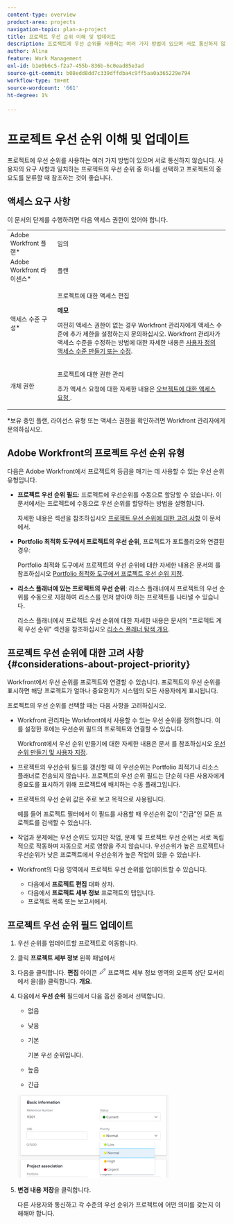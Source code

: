 ```yaml
---
content-type: overview
product-area: projects
navigation-topic: plan-a-project
title: 프로젝트 우선 순위 이해 및 업데이트
description: 프로젝트에 우선 순위를 사용하는 여러 가지 방법이 있으며 서로 통신하지 않습니다. 사용자의 요구 사항과 일치하는 프로젝트의 우선 순위 중 하나를 선택하고 프로젝트의 중요도를 분류할 때 참조하는 것이 좋습니다.
author: Alina
feature: Work Management
exl-id: b1e0b6c5-f2a7-455b-836b-6c0ead85e3ad
source-git-commit: b08edd8dd7c339dffdba4c9ff5aa0a365229e794
workflow-type: tm+mt
source-wordcount: '661'
ht-degree: 1%

---
```


# 프로젝트 우선 순위 이해 및 업데이트

프로젝트에 우선 순위를 사용하는 여러 가지 방법이 있으며 서로 통신하지 않습니다. 사용자의 요구 사항과 일치하는 프로젝트의 우선 순위 중 하나를 선택하고 프로젝트의 중요도를 분류할 때 참조하는 것이 좋습니다.

## 액세스 요구 사항

<!--drafted for P&P:

<table style="table-layout:auto"> 
 <col> 
 <col> 
 <tbody> 
  <tr> 
   <td role="rowheader">Adobe Workfront plan*</td> 
   <td> <p>Any</p> </td> 
  </tr> 
  <tr> 
   <td role="rowheader">Adobe Workfront license*</td> 
   <td> <p>Current license: Standard </p>
   Or
   <p>Legacy license: Plan </p> </td> 
  </tr> 
  <tr> 
   <td role="rowheader">Access level configurations*</td> 
   <td> <p>Edit access to Projects</p> <p><b>NOTE</b> 
   
   If you still don't have access, ask your Workfront administrator if they set additional restrictions in your access level. For information on how a Workfront administrator can modify your access level, see <a href="../../../administration-and-setup/add-users/configure-and-grant-access/create-modify-access-levels.md" class="MCXref xref">Create or modify custom access levels</a>.</p> </td> 
  </tr> 
  <tr> 
   <td role="rowheader">Object permissions</td> 
   <td> <p>Manage permissions to the project</p> <p>For information on requesting additional access, see <a href="../../../workfront-basics/grant-and-request-access-to-objects/request-access.md" class="MCXref xref">Request access to objects </a>.</p> </td> 
  </tr> 
 </tbody> 
</table>
-->
이 문서의 단계를 수행하려면 다음 액세스 권한이 있어야 합니다.

<table style="table-layout:auto"> 
 <col> 
 <col> 
 <tbody> 
  <tr> 
   <td role="rowheader">Adobe Workfront 플랜*</td> 
   <td> <p>임의</p> </td> 
  </tr> 
  <tr> 
   <td role="rowheader">Adobe Workfront 라이센스*</td> 
   <td> <p>플랜 </p> </td> 
  </tr> 
  <tr> 
   <td role="rowheader">액세스 수준 구성*</td> 
   <td> <p>프로젝트에 대한 액세스 편집</p> <p><b>메모</b>

여전히 액세스 권한이 없는 경우 Workfront 관리자에게 액세스 수준에 추가 제한을 설정하는지 문의하십시오. Workfront 관리자가 액세스 수준을 수정하는 방법에 대한 자세한 내용은 <a href="../../../administration-and-setup/add-users/configure-and-grant-access/create-modify-access-levels.md" class="MCXref xref">사용자 정의 액세스 수준 만들기 또는 수정</a>.</p> </td>
</tr> 
  <tr> 
   <td role="rowheader">개체 권한</td> 
   <td> <p>프로젝트에 대한 권한 관리</p> <p>추가 액세스 요청에 대한 자세한 내용은 <a href="../../../workfront-basics/grant-and-request-access-to-objects/request-access.md" class="MCXref xref">오브젝트에 대한 액세스 요청 </a>.</p> </td> 
  </tr> 
 </tbody> 
</table>

&#42;보유 중인 플랜, 라이선스 유형 또는 액세스 권한을 확인하려면 Workfront 관리자에게 문의하십시오.

## Adobe Workfront의 프로젝트 우선 순위 유형

다음은 Adobe Workfront에서 프로젝트의 등급을 매기는 데 사용할 수 있는 우선 순위 유형입니다.

* **프로젝트 우선 순위 필드**: 프로젝트에 우선순위를 수동으로 할당할 수 있습니다. 이 문서에서는 프로젝트에 수동으로 우선 순위를 할당하는 방법을 설명합니다.

  자세한 내용은 섹션을 참조하십시오 [프로젝트 우선 순위에 대한 고려 사항](#considerations-about-project-priority) 이 문서에서.

* **Portfolio 최적화 도구에서 프로젝트의 우선 순위**, 프로젝트가 포트폴리오와 연결된 경우:

  Portfolio 최적화 도구에서 프로젝트의 우선 순위에 대한 자세한 내용은 문서의 를 참조하십시오 [Portfolio 최적화 도구에서 프로젝트 우선 순위 지정](../../../manage-work/portfolios/portfolio-optimizer/prioritize-projects-in-portfolio-optimizer.md).

* **리소스 플래너에 있는 프로젝트의 우선 순위**: 리소스 플래너에서 프로젝트의 우선 순위를 수동으로 지정하여 리소스를 먼저 받아야 하는 프로젝트를 나타낼 수 있습니다.

  리소스 플래너에서 프로젝트 우선 순위에 대한 자세한 내용은 문서의 &quot;프로젝트 계획 우선 순위&quot; 섹션을 참조하십시오 [리소스 플래너 탐색 개요](../../../resource-mgmt/resource-planning/resource-planner-navigation.md).

## 프로젝트 우선 순위에 대한 고려 사항 {#considerations-about-project-priority}

Workfront에서 우선 순위를 프로젝트와 연결할 수 있습니다. 프로젝트의 우선 순위를 표시하면 해당 프로젝트가 얼마나 중요한지가 시스템의 모든 사용자에게 표시됩니다.

프로젝트의 우선 순위를 선택할 때는 다음 사항을 고려하십시오.

* Workfront 관리자는 Workfront에서 사용할 수 있는 우선 순위를 정의합니다. 이를 설정한 후에는 우선순위 필드의 프로젝트와 연결할 수 있습니다.

  Workfront에서 우선 순위 만들기에 대한 자세한 내용은 문서 를 참조하십시오 [우선 순위 만들기 및 사용자 지정](../../../administration-and-setup/customize-workfront/creating-custom-status-and-priority-labels/create-customize-priorities.md).

* 프로젝트의 우선순위 필드를 갱신할 때 이 우선순위는 Portfolio 최적기나 리소스 플래너로 전송되지 않습니다. 프로젝트의 우선 순위 필드는 단순히 다른 사용자에게 중요도를 표시하기 위해 프로젝트에 배치하는 수동 플래그입니다.
* 프로젝트의 우선 순위 값은 주로 보고 목적으로 사용됩니다.

  예를 들어 프로젝트 필터에서 이 필드를 사용할 때 우선순위 값이 &quot;긴급&quot;인 모든 프로젝트를 검색할 수 있습니다.
* 작업과 문제에는 우선 순위도 있지만 작업, 문제 및 프로젝트 우선 순위는 서로 독립적으로 작동하며 자동으로 서로 영향을 주지 않습니다. 우선순위가 높은 프로젝트나 우선순위가 낮은 프로젝트에서 우선순위가 높은 작업이 있을 수 있습니다.
* Workfront의 다음 영역에서 프로젝트 우선 순위를 업데이트할 수 있습니다.

   * 다음에서 **프로젝트 편집** 대화 상자.
   * 다음에서 **프로젝트 세부 정보** 프로젝트의 탭입니다.
   * 프로젝트 목록 또는 보고서에서.

## 프로젝트 우선 순위 필드 업데이트

1. 우선 순위를 업데이트할 프로젝트로 이동합니다.
1. 클릭 **프로젝트 세부 정보** 왼쪽 패널에서
1. 다음을 클릭합니다. **편집** 아이콘 ![](assets/qs-edit-icon.png) 프로젝트 세부 정보 영역의 오른쪽 상단 모서리에서 을(를) 클릭합니다. **개요**.

1. 다음에서 **우선 순위** 필드에서 다음 옵션 중에서 선택합니다.

   * 없음
   * 낮음
   * 기본

     기본 우선 순위입니다.

   * 높음
   * 긴급

   ![](assets/project-priority-picker-list-on-project-details-nwe-350x192.png)

1. **변경 내용 저장**&#x200B;을 클릭합니다.

   다른 사용자와 통신하고 각 수준의 우선 순위가 프로젝트에 어떤 의미를 갖는지 이해해야 합니다.

